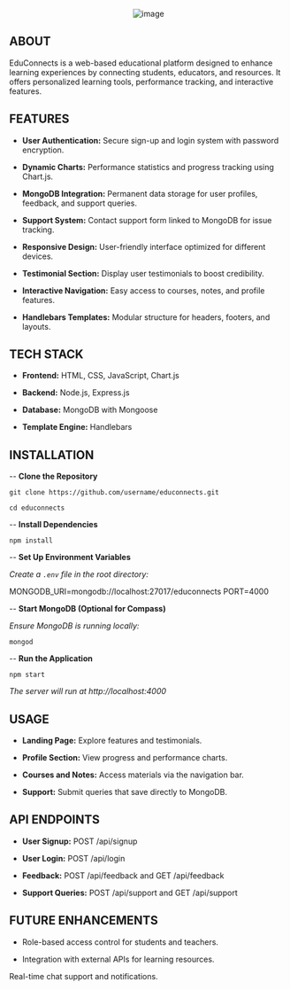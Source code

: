 <p align="center">
  <img src="https://github.com/user-attachments/assets/3f2860ee-d4de-4941-8c4e-b69c360c2dac" alt="image">
</p>


## ABOUT
EduConnects is a web-based educational platform designed to enhance learning experiences by connecting students, educators, and resources. It offers personalized learning tools, performance tracking, and interactive features.

## FEATURES

- **User Authentication:** Secure sign-up and login system with password encryption.

- **Dynamic Charts:** Performance statistics and progress tracking using Chart.js.

- **MongoDB Integration:** Permanent data storage for user profiles, feedback, and support queries.

- **Support System:** Contact support form linked to MongoDB for issue tracking.

- **Responsive Design:** User-friendly interface optimized for different devices.

- **Testimonial Section:** Display user testimonials to boost credibility.

- **Interactive Navigation:** Easy access to courses, notes, and profile features.

- **Handlebars Templates:** Modular structure for headers, footers, and layouts.

## TECH STACK

- **Frontend:** HTML, CSS, JavaScript, Chart.js

- **Backend:** Node.js, Express.js

- **Database:** MongoDB with Mongoose

- **Template Engine:** Handlebars

## INSTALLATION

-- **Clone the Repository**

`git clone https://github.com/username/educonnects.git`

`cd educonnects`

-- **Install Dependencies**

`npm install`

-- **Set Up Environment Variables**

*Create a `.env` file in the root directory:*

MONGODB_URI=mongodb://localhost:27017/educonnects
PORT=4000

-- **Start MongoDB (Optional for Compass)**

*Ensure MongoDB is running locally:*

`mongod`

-- **Run the Application**

`npm start`

*The server will run at http://localhost:4000*

## USAGE

- **Landing Page:** Explore features and testimonials.

- **Profile Section:** View progress and performance charts.

- **Courses and Notes:** Access materials via the navigation bar.

- **Support:** Submit queries that save directly to MongoDB.

## API ENDPOINTS

- **User Signup:** POST /api/signup

- **User Login:** POST /api/login

- **Feedback:** POST /api/feedback and GET /api/feedback

- **Support Queries:** POST /api/support and GET /api/support


## FUTURE ENHANCEMENTS

- Role-based access control for students and teachers.

- Integration with external APIs for learning resources.

Real-time chat support and notifications.



